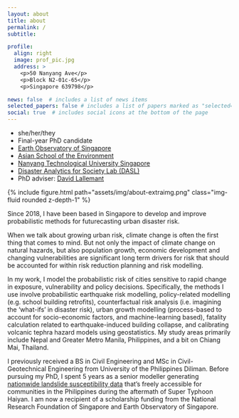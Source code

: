 ```yaml
---
layout: about
title: about
permalink: /
subtitle: 

profile:
  align: right
  image: prof_pic.jpg
  address: >
    <p>50 Nanyang Ave</p>
    <p>Block N2-01c-65</p>
    <p>Singapore 639798</p>

news: false  # includes a list of news items
selected_papers: false # includes a list of papers marked as "selected={true}"
social: true  # includes social icons at the bottom of the page
---
```


* she/her/they
* Final-year PhD candidate
* [Earth Observatory of Singapore](https://earthobservatory.sg)
* [Asian School of the Environment](https://www.ntu.edu.sg/ase)
* [Nanyang Technological University Singapore](https://www.ntu.edu.sg)
* [Disaster Analytics for Society Lab (DASL)](https://disaster-analytics.com)
* PhD adviser: [David Lallemant](https://earthobservatory.sg/people/david-lallemant)

{% include figure.html path="assets/img/about-extraimg.png" class="img-fluid rounded z-depth-1" %}

Since 2018, I have been based in Singapore to develop and improve probabilistic methods for futurecasting urban disaster risk.

When we talk about growing urban risk, climate change is often the first thing that comes to mind. But not only the impact of climate change on natural hazards, but also population growth, economic development and changing vulnerabilities are significant long term drivers for risk that should be accounted for within risk reduction planning and risk modelling.

In my work, I model the probabilistic risk of cities sensitive to rapid change in exposure, vulnerability and policy decisions. Specifically, the methods I use involve probabilistic earthquake risk modelling, policy-related modelling (e.g. school building retrofits), counterfactual risk analysis (i.e. imagining the ‘what-ifs’ in disaster risk), urban growth modelling (process-based to account for socio-economic factors, and machine-learning based), fatality calculation related to earthquake-induced building collapse, and calibrating volcanic tephra hazard models using geostatistics. My study areas primarily include Nepal and Greater Metro Manila, Philippines, and a bit on Chiang Mai, Thailand.

I previously received a BS in Civil Engineering and MSc in Civil-Geotechnical Engineering from University of the Philippines Diliman. Before pursuing my PhD, I spent 5 years as a senior modeller generating [nationwide landslide susceptibility data](https://resilience.up.edu.ph/about-us/) that’s freely accessible for communities in the Philippines during the aftermath of Super Typhoon Haiyan. I am now a recipient of a scholarship funding from the National Research Foundation of Singapore and Earth Observatory of Singapore.
